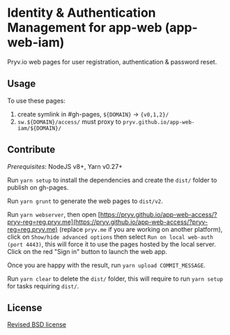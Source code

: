 # Identity & Authentication Management for app-web (app-web-iam)

Pryv.io web pages for user registration, authentication & password reset.

## Usage

To use these pages:
 
1. create symlink in #gh-pages, `${DOMAIN}` -> `{v0,1,2}/`
2. `sw.${DOMAIN}/access/` must proxy to `pryv.github.io/app-web-iam/${DOMAIN}/` 

## Contribute

*Prerequisites*: NodeJS v8+, Yarn v0.27+

Run `yarn setup` to install the dependencies and create the `dist/` folder to publish on gh-pages.

Run `yarn grunt` to generate the web pages to `dist/v2`.

Run `yarn webserver`, then open [https://pryv.github.io/app-web-access/?pryv-reg=reg.pryv.me](https://pryv.github.io/app-web-access/?pryv-reg=reg.pryv.me) (replace `pryv.me` if you are working on another platform), click on `Show/hide advanced options` then select `Run on local web-auth (port 4443)`, this will force it to use the pages hosted by the local server. Click on the red "Sign in" button to launch the web app.

Once you are happy with the result, run `yarn upload COMMIT_MESSAGE`.

Run `yarn clear` to delete the `dist/` folder, this will require to run `yarn setup` for tasks requiring `dist/`.

## License

[Revised BSD license](https://github.com/pryv/documents/blob/master/license-bsd-revised.md)

